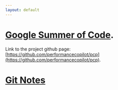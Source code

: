 ```yaml
---
layout: default
---
```


<!-- Text can be **bold**, _italic_, or ~~strikethrough~~. -->

# [Google Summer of Code](./gsoc.html).
Link to the project github page: [https://github.com/performancecopilot/pcp](https://github.com/performancecopilot/pcp).

# [Git Notes](./docs/git.html)